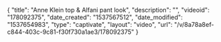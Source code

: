 {
    "title": "Anne Klein top & Alfani pant look",
    "description": "",
    "videoid": "178092375",
    "date_created": "1537567512",
    "date_modified": "1537654983",
    "type": "captivate",
    "layout": "video",
    "url": "\/v\/8a78a8ef-c844-403c-9c81-f30f730a1ae3\/178092375"
}